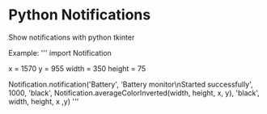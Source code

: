 # Python Notifications
 Show notifications with python tkinter

Example:
'''
import Notification

x = 1570
y = 955
width = 350
height = 75

Notification.notification('Battery', 'Battery monitor\nStarted successfully',
             1000, 'black', Notification.averageColorInverted(width, height, x, y),
             'black', width, height, x ,y)
'''
